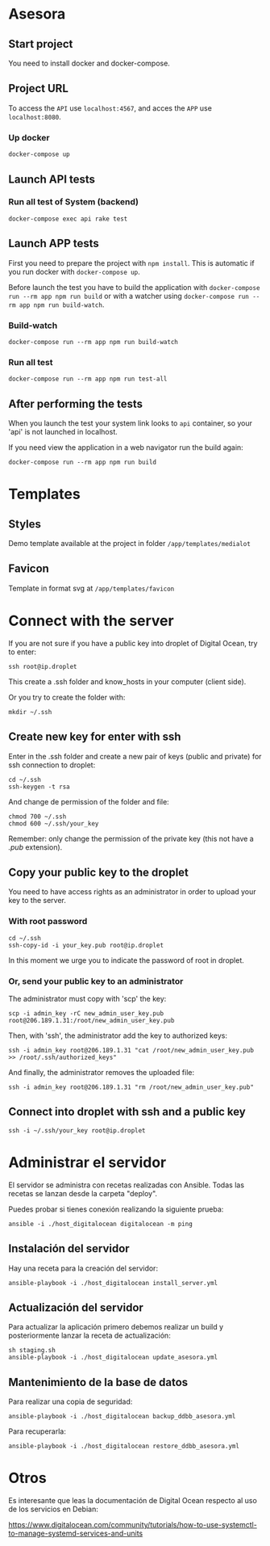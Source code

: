# Asesora

## Start project

You need to install docker and docker-compose.


## Project URL

To access the `API` use `localhost:4567`, and acces the `APP` use `localhost:8080`.


### Up docker

`docker-compose up`


## Launch API tests

### Run all test of System (backend)

`docker-compose exec api rake test`


## Launch APP tests

First you need to prepare the project with `npm install`. This is automatic if you run docker with `docker-compose up`.

Before launch the test you have to build the application with `docker-compose run --rm app npm run build` or with a watcher using `docker-compose run --rm app npm run build-watch`.


### Build-watch

`docker-compose run --rm app npm run build-watch`


### Run all test

`docker-compose run --rm app npm run test-all`


## After performing the tests

When you launch the test your system link looks to `api` container, so your 'api' is not launched in localhost.

If you need view the application in a web navigator run the build again:

~~~
docker-compose run --rm app npm run build
~~~


# Templates

## Styles

Demo template available at the project in folder `/app/templates/medialot`

## Favicon

Template in format svg at `/app/templates/favicon`


# Connect with the server

If you are not sure if you have a public key into droplet of Digital Ocean, try to enter:

~~~
ssh root@ip.droplet
~~~

This create a .ssh folder and know_hosts in your computer (client side).

Or you try to create the folder with:

~~~
mkdir ~/.ssh
~~~


## Create new key for enter with ssh

Enter in the .ssh folder and create a new pair of keys (public and private) for ssh connection to droplet:

~~~
cd ~/.ssh
ssh-keygen -t rsa
~~~

And change de permission of the folder and file:

~~~
chmod 700 ~/.ssh
chmod 600 ~/.ssh/your_key
~~~

Remember: only change the permission of the private key (this not have a _.pub_ extension).


## Copy your public key to the droplet

You need to have access rights as an administrator in order to upload your key to the server.


### With root password

~~~
cd ~/.ssh
ssh-copy-id -i your_key.pub root@ip.droplet
~~~

In this moment we urge you to indicate the password of root in droplet.


### Or, send your public key to an administrator

The administrator must copy with 'scp' the key:

~~~
scp -i admin_key -rC new_admin_user_key.pub root@206.189.1.31:/root/new_admin_user_key.pub
~~~

Then, with 'ssh', the administrator add the key to authorized keys:

~~~
ssh -i admin_key root@206.189.1.31 "cat /root/new_admin_user_key.pub >> /root/.ssh/authorized_keys"
~~~

And finally, the administrator removes the uploaded file:

~~~
ssh -i admin_key root@206.189.1.31 "rm /root/new_admin_user_key.pub"
~~~


## Connect into droplet with ssh and a public key

~~~
ssh -i ~/.ssh/your_key root@ip.droplet
~~~


# Administrar el servidor

El servidor se administra con recetas realizadas con Ansible. Todas las recetas se lanzan desde la carpeta "deploy".

Puedes probar si tienes conexión realizando la siguiente prueba:

~~~
ansible -i ./host_digitalocean digitalocean -m ping
~~~


## Instalación del servidor

Hay una receta para la creación del servidor:

~~~
ansible-playbook -i ./host_digitalocean install_server.yml
~~~


## Actualización del servidor

Para actualizar la aplicación primero debemos realizar un build y posteriormente lanzar la receta de actualización:

~~~
sh staging.sh
ansible-playbook -i ./host_digitalocean update_asesora.yml
~~~


## Mantenimiento de la base de datos

Para realizar una copia de seguridad:

~~~
ansible-playbook -i ./host_digitalocean backup_ddbb_asesora.yml
~~~

Para recuperarla:

~~~
ansible-playbook -i ./host_digitalocean restore_ddbb_asesora.yml
~~~


# Otros

Es interesante que leas la documentación de Digital Ocean respecto al uso de los servicios en Debian:

https://www.digitalocean.com/community/tutorials/how-to-use-systemctl-to-manage-systemd-services-and-units
